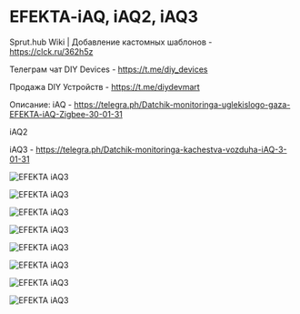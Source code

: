 # EFEKTA-iAQ, iAQ2, iAQ3

Sprut.hub Wiki | Добавление кастомных шаблонов - https://clck.ru/362h5z

Телеграм чат DIY Devices - https://t.me/diy_devices

Продажа DIY Устройств - https://t.me/diydevmart

Описание:
iAQ - https://telegra.ph/Datchik-monitoringa-uglekislogo-gaza-EFEKTA-iAQ-Zigbee-30-01-31

iAQ2

iAQ3 - https://telegra.ph/Datchik-monitoringa-kachestva-vozduha-iAQ-3-01-31


![EFEKTA iAQ3](https://raw.githubusercontent.com/smartboxchannel/EFEKTA_iAQ/main/SprutHub%20Template/images/00001.png) 

![EFEKTA iAQ3](https://raw.githubusercontent.com/smartboxchannel/EFEKTA_iAQ/main/SprutHub%20Template/images/2.jpg) 

![EFEKTA iAQ3](https://raw.githubusercontent.com/smartboxchannel/EFEKTA_iAQ/main/SprutHub%20Template/images/3.jpg) 

![EFEKTA iAQ3](https://raw.githubusercontent.com/smartboxchannel/EFEKTA_iAQ/main/SprutHub%20Template/images/4.jpg) 

![EFEKTA iAQ3](https://raw.githubusercontent.com/smartboxchannel/EFEKTA_iAQ/main/SprutHub%20Template/images/5.jpg) 

![EFEKTA iAQ3](https://raw.githubusercontent.com/smartboxchannel/EFEKTA_iAQ/main/SprutHub%20Template/images/7.jpg) 

![EFEKTA iAQ3](https://raw.githubusercontent.com/smartboxchannel/EFEKTA_iAQ/main/SprutHub%20Template/images/8.jpg) 

![EFEKTA iAQ3](https://raw.githubusercontent.com/smartboxchannel/EFEKTA_iAQ/main/SprutHub%20Template/images/6.jpg) 
